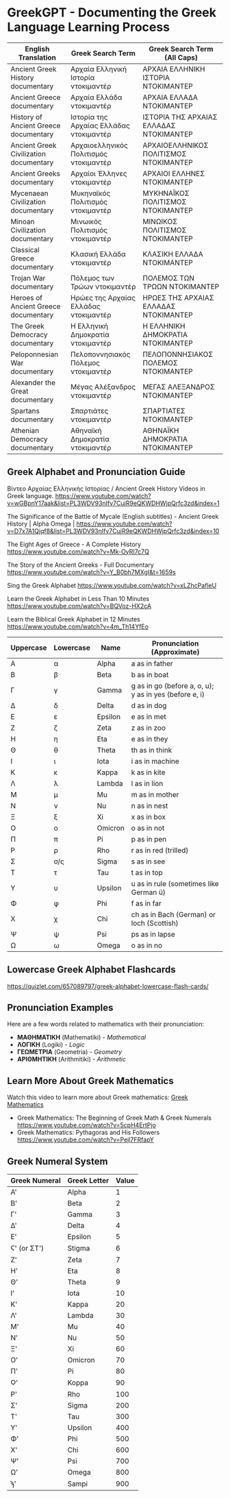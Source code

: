 # GreekGPT - Documenting the Greek Language Learning Process


| English Translation                        | Greek Search Term                            | Greek Search Term (All Caps)                |
|--------------------------------------------|----------------------------------------------|---------------------------------------------|
| Ancient Greek History documentary          | Αρχαία Ελληνική Ιστορία ντοκιμαντέρ           | ΑΡΧΑΙΑ ΕΛΛΗΝΙΚΗ ΙΣΤΟΡΙΑ ΝΤΟΚΙΜΑΝΤΕΡ          |
| Ancient Greece documentary                 | Αρχαία Ελλάδα ντοκιμαντέρ                     | ΑΡΧΑΙΑ ΕΛΛΑΔΑ ΝΤΟΚΙΜΑΝΤΕΡ                    |
| History of Ancient Greece documentary      | Ιστορία της Αρχαίας Ελλάδας ντοκιμαντέρ       | ΙΣΤΟΡΙΑ ΤΗΣ ΑΡΧΑΙΑΣ ΕΛΛΑΔΑΣ ΝΤΟΚΙΜΑΝΤΕΡ       |
| Ancient Greek Civilization documentary     | Αρχαιοελληνικός Πολιτισμός ντοκιμαντέρ        | ΑΡΧΑΙΟΕΛΛΗΝΙΚΟΣ ΠΟΛΙΤΙΣΜΟΣ ΝΤΟΚΙΜΑΝΤΕΡ        |
| Ancient Greeks documentary                 | Αρχαίοι Έλληνες ντοκιμαντέρ                   | ΑΡΧΑΙΟΙ ΕΛΛΗΝΕΣ ΝΤΟΚΙΜΑΝΤΕΡ                   |
| Mycenaean Civilization documentary         | Μυκηναϊκός Πολιτισμός ντοκιμαντέρ             | ΜΥΚΗΝΑΪΚΟΣ ΠΟΛΙΤΙΣΜΟΣ ΝΤΟΚΙΜΑΝΤΕΡ             |
| Minoan Civilization documentary            | Μινωικός Πολιτισμός ντοκιμαντέρ               | ΜΙΝΩΙΚΟΣ ΠΟΛΙΤΙΣΜΟΣ ΝΤΟΚΙΜΑΝΤΕΡ               |
| Classical Greece documentary               | Κλασική Ελλάδα ντοκιμαντέρ                    | ΚΛΑΣΙΚΗ ΕΛΛΑΔΑ ΝΤΟΚΙΜΑΝΤΕΡ                    |
| Trojan War documentary                     | Πόλεμος των Τρώων ντοκιμαντέρ                 | ΠΟΛΕΜΟΣ ΤΩΝ ΤΡΩΩΝ ΝΤΟΚΙΜΑΝΤΕΡ                 |
| Heroes of Ancient Greece documentary       | Ηρώες της Αρχαίας Ελλάδας ντοκιμαντέρ         | ΗΡΩΕΣ ΤΗΣ ΑΡΧΑΙΑΣ ΕΛΛΑΔΑΣ ΝΤΟΚΙΜΑΝΤΕΡ         |
| The Greek Democracy documentary            | Η Ελληνική Δημοκρατία ντοκιμαντέρ             | Η ΕΛΛΗΝΙΚΗ ΔΗΜΟΚΡΑΤΙΑ ΝΤΟΚΙΜΑΝΤΕΡ             |
| Peloponnesian War documentary              | Πελοποννησιακός Πόλεμος ντοκιμαντέρ           | ΠΕΛΟΠΟΝΝΗΣΙΑΚΟΣ ΠΟΛΕΜΟΣ ΝΤΟΚΙΜΑΝΤΕΡ           |
| Alexander the Great documentary            | Μέγας Αλέξανδρος ντοκιμαντέρ                  | ΜΕΓΑΣ ΑΛΕΞΑΝΔΡΟΣ ΝΤΟΚΙΜΑΝΤΕΡ                  |
| Spartans documentary                       | Σπαρτιάτες ντοκιμαντέρ                        | ΣΠΑΡΤΙΑΤΕΣ ΝΤΟΚΙΜΑΝΤΕΡ                        |
| Athenian Democracy documentary             | Αθηναϊκή Δημοκρατία ντοκιμαντέρ               | ΑΘΗΝΑΪΚΗ ΔΗΜΟΚΡΑΤΙΑ ΝΤΟΚΙΜΑΝΤΕΡ               |


## Greek Alphabet and Pronunciation Guide

Βίντεο Αρχαίας Ελληνικής Ιστορίας / Ancient Greek History Videos in Greek language. https://www.youtube.com/watch?v=wGBpnY17aak&list=PL3WDV93nIfv7CujR9eQKWDHWjpQrfc3zd&index=1

The Significance of the Battle of Mycale (English subtitles) - Ancient Greek History | Alpha Omega | https://www.youtube.com/watch?v=D7x7A1Qjqf8&list=PL3WDV93nIfv7CujR9eQKWDHWjpQrfc3zd&index=10

The Eight Ages of Greece - A Complete History https://www.youtube.com/watch?v=Mk-OyRI7c7Q

The Story of the Ancient Greeks - Full Documentary https://www.youtube.com/watch?v=Y_B0bh7MXgI&t=1659s

Sing the Greek Alphabet https://www.youtube.com/watch?v=xLZhcPafleU

Learn the Greek Alphabet in Less Than 10 Minutes https://www.youtube.com/watch?v=BQVoz-HX2cA 

Learn the Biblical Greek Alphabet in 12 Minutes https://www.youtube.com/watch?v=4m_Th14YfEo 


| Uppercase | Lowercase | Name           | Pronunciation (Approximate)     |
|-----------|-----------|----------------|---------------------------------|
| Α         | α         | Alpha          | a as in father                  |
| Β         | β         | Beta           | b as in boat                    |
| Γ         | γ         | Gamma          | g as in go (before a, o, u); y as in yes (before e, i) |
| Δ         | δ         | Delta          | d as in dog                     |
| Ε         | ε         | Epsilon        | e as in met                     |
| Ζ         | ζ         | Zeta           | z as in zoo                     |
| Η         | η         | Eta            | e as in they                    |
| Θ         | θ         | Theta          | th as in think                  |
| Ι         | ι         | Iota           | i as in machine                 |
| Κ         | κ         | Kappa          | k as in kite                    |
| Λ         | λ         | Lambda         | l as in lion                    |
| Μ         | μ         | Mu             | m as in mother                  |
| Ν         | ν         | Nu             | n as in nest                    |
| Ξ         | ξ         | Xi             | x as in box                     |
| Ο         | ο         | Omicron        | o as in not                     |
| Π         | π         | Pi             | p as in pen                     |
| Ρ         | ρ         | Rho            | r as in red (trilled)           |
| Σ         | σ/ς       | Sigma          | s as in see                     |
| Τ         | τ         | Tau            | t as in top                     |
| Υ         | υ         | Upsilon        | u as in rule (sometimes like German ü) |
| Φ         | φ         | Phi            | f as in far                     |
| Χ         | χ         | Chi            | ch as in Bach (German) or loch (Scottish) |
| Ψ         | ψ         | Psi            | ps as in lapse                  |
| Ω         | ω         | Omega          | o as in no                      |


## Lowercase Greek Alphabet Flashcards 
https://quizlet.com/657089797/greek-alphabet-lowercase-flash-cards/ 

## Pronunciation Examples

Here are a few words related to mathematics with their pronunciation:

- **ΜΑΘΗΜΑΤΙΚΗ** (Mathematiki) - *Mathematical*
- **ΛΟΓΙΚΗ** (Logiki) - *Logic*
- **ΓΕΩΜΕΤΡΙΑ** (Geometria) - *Geometry*
- **ΑΡΙΘΜΗΤΙΚΗ** (Arithmitiki) - *Arithmetic*

## Learn More About Greek Mathematics

Watch this video to learn more about Greek mathematics: [Greek Mathematics](https://youtu.be/YzVgpB8YKLY?si=BAkUiqTFtyvu6cy_)


- Greek Mathematics: The Beginning of Greek Math & Greek Numerals https://www.youtube.com/watch?v=5cpH4ErtPjo 
- Greek Mathematics: Pythagoras and His Followers https://www.youtube.com/watch?v=Pejl7FRfapY

## Greek Numeral System

| Greek Numeral | Greek Letter | Value |
|---------------|--------------|-------|
| Α'            | Alpha        | 1     |
| Β'            | Beta         | 2     |
| Γ'            | Gamma        | 3     |
| Δ'            | Delta        | 4     |
| Ε'            | Epsilon      | 5     |
| Ϛ' (or ΣΤ')   | Stigma       | 6     |
| Ζ'            | Zeta         | 7     |
| Η'            | Eta          | 8     |
| Θ'            | Theta        | 9     |
| Ι'            | Iota         | 10    |
| Κ'            | Kappa        | 20    |
| Λ'            | Lambda       | 30    |
| Μ'            | Mu           | 40    |
| Ν'            | Nu           | 50    |
| Ξ'            | Xi           | 60    |
| Ο'            | Omicron      | 70    |
| Π'            | Pi           | 80    |
| Ϙ'            | Koppa        | 90    |
| Ρ'            | Rho          | 100   |
| Σ'            | Sigma        | 200   |
| Τ'            | Tau          | 300   |
| Υ'            | Upsilon      | 400   |
| Φ'            | Phi          | 500   |
| Χ'            | Chi          | 600   |
| Ψ'            | Psi          | 700   |
| Ω'            | Omega        | 800   |
| ϡ'            | Sampi        | 900   |